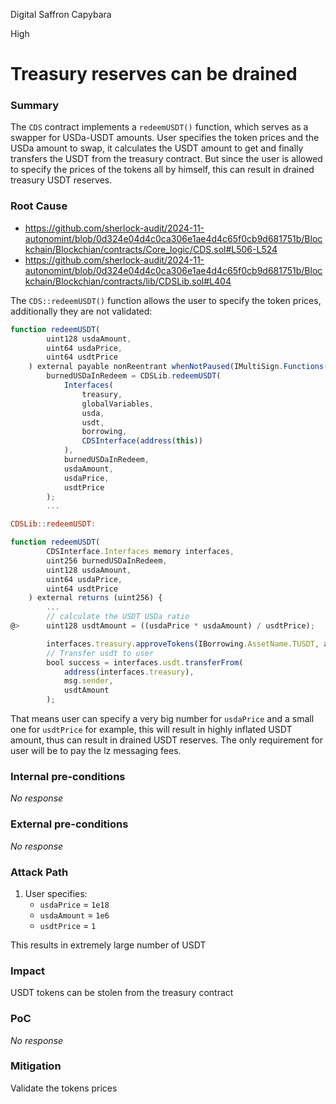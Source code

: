 Digital Saffron Capybara

High

# Treasury reserves can be drained

### Summary

The `CDS` contract implements a `redeemUSDT()` function, which serves as a swapper for USDa-USDT amounts. User specifies the token prices and the USDa amount to swap, it calculates the USDT amount to get and finally transfers the USDT from the treasury contract. But since the user is allowed to specify the prices of the tokens all by himself, this can result in drained treasury USDT reserves.

### Root Cause

- https://github.com/sherlock-audit/2024-11-autonomint/blob/0d324e04d4c0ca306e1ae4d4c65f0cb9d681751b/Blockchain/Blockchian/contracts/Core_logic/CDS.sol#L506-L524
- https://github.com/sherlock-audit/2024-11-autonomint/blob/0d324e04d4c0ca306e1ae4d4c65f0cb9d681751b/Blockchain/Blockchian/contracts/lib/CDSLib.sol#L404

The `CDS::redeemUSDT()` function allows the user to specify the token prices, additionally they are not validated: 

```javascript
function redeemUSDT(
        uint128 usdaAmount,
        uint64 usdaPrice,
        uint64 usdtPrice
    ) external payable nonReentrant whenNotPaused(IMultiSign.Functions(6)) {
        burnedUSDaInRedeem = CDSLib.redeemUSDT(
            Interfaces(
                treasury,
                globalVariables,
                usda,
                usdt,
                borrowing,
                CDSInterface(address(this))
            ),
            burnedUSDaInRedeem,
            usdaAmount,
            usdaPrice,
            usdtPrice
        );
        ...

CDSLib::redeemUSDT:

function redeemUSDT(
        CDSInterface.Interfaces memory interfaces,
        uint256 burnedUSDaInRedeem,
        uint128 usdaAmount,
        uint64 usdaPrice,
        uint64 usdtPrice
    ) external returns (uint256) {
        ...
        // calculate the USDT USDa ratio
@>      uint128 usdtAmount = ((usdaPrice * usdaAmount) / usdtPrice);

        interfaces.treasury.approveTokens(IBorrowing.AssetName.TUSDT, address(interfaces.cds), usdtAmount);
        // Transfer usdt to user
        bool success = interfaces.usdt.transferFrom(
            address(interfaces.treasury),
            msg.sender,
            usdtAmount
        );
```

That means user can specify a very big number for `usdaPrice` and a small one for `usdtPrice` for example, this will result in highly inflated USDT amount, thus can result in drained USDT reserves. The only requirement for user will be to pay the lz messaging fees.

### Internal pre-conditions

_No response_

### External pre-conditions

_No response_

### Attack Path

1. User specifies: 
   - `usdaPrice` = `1e18`
   - `usdaAmount` = `1e6`
   - `usdtPrice` = `1`

This results in extremely large number of USDT

### Impact

USDT tokens can be stolen from the treasury contract

### PoC

_No response_

### Mitigation

Validate the tokens prices